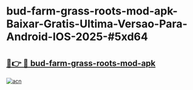 # bud-farm-grass-roots-mod-apk-Baixar-Gratis-Ultima-Versao-Para-Android-IOS-2025-#5xd64

# <h2><a href="https://ainizakaria.my?title=bud-farm-grass-roots-mod-apk&ref=24M">🔗👉 🔴 bud-farm-grass-roots-mod-apk</a></h2>

[![acn](https://github.com/user-attachments/assets/0f9c940e-d8b0-45ae-aac7-cd30a18b3e1c)](https://ainizakaria.my?title=bud-farm-grass-roots-mod-apk&ref=24M)

